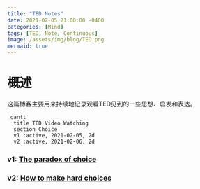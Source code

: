 ```yaml
---
title: "TED Notes"
date: 2021-02-05 21:00:00 -0400
categories: [Mind]
tags: [TED, Note, Continuous]
image: /assets/img/blog/TED.png
mermaid: true
---
```


# 概述

这篇博客主要用来持续地记录观看TED见到的一些思想、启发和表达。

```mermaid
 gantt
  title TED Video Watching
  section Choice
  v1 :active, 2021-02-05, 2d
  v2 :active, 2021-02-06, 2d
```

### v1: [The paradox of choice](https://www.ted.com/talks/barry_schwartz_the_paradox_of_choice)

### v2: [How to make hard choices](https://www.ted.com/talks/ruth_chang_how_to_make_hard_choices)
